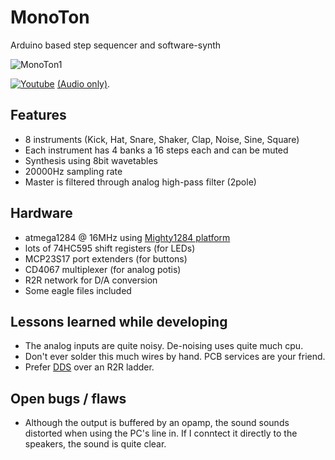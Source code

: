# MonoTon
Arduino based step sequencer and software-synth

![MonoTon1](https://github.com/thomai-d/MonoTon/blob/master/img/MonoTon1.png)

[![Youtube](http://img.youtube.com/vi/V6P4GdR-m2A/0.jpg)](http://www.youtube.com/watch?v=V6P4GdR-m2A)
[(Audio only)](https://github.com/thomai-d/MonoTon/blob/master/media/MonoTon1.mp3).

## Features
* 8 instruments (Kick, Hat, Snare, Shaker, Clap, Noise, Sine, Square)
* Each instrument has 4 banks a 16 steps each and can be muted
* Synthesis using 8bit wavetables
* 20000Hz sampling rate
* Master is filtered through analog high-pass filter (2pole)

## Hardware
* atmega1284 @ 16MHz using [Mighty1284 platform](https://github.com/maniacbug/mighty-1284p)
* lots of 74HC595 shift registers (for LEDs)
* MCP23S17 port extenders (for buttons)
* CD4067 multiplexer (for analog potis)
* R2R network for D/A conversion
* Some eagle files included

## Lessons learned while developing
* The analog inputs are quite noisy. De-noising uses quite much cpu.
* Don't ever solder this much wires by hand. PCB services are your friend.
* Prefer [DDS](http://interface.khm.de/index.php/lab/interfaces-advanced/arduino-dds-sinewave-generator/) over an R2R ladder.

## Open bugs / flaws
* Although the output is buffered by an opamp, the sound sounds distorted when using the PC's line in. If I conntect it directly to the speakers, the sound is quite clear.

